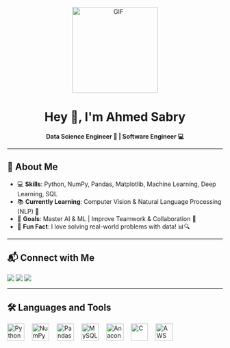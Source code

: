 <div align="center">
  <img height="200" src="https://i.imgflip.com/65efzo.gif" alt="GIF" />
</div>

<h1 align="center">Hey 👋, I'm Ahmed Sabry</h1>

<p align="center">
  <strong>Data Science Engineer 🤖 | Software Engineer 💻</strong>
</p>

---

## 🌟 About Me

- 💻 **Skills**: Python, NumPy, Pandas, Matplotlib, Machine Learning, Deep Learning, SQL  
- 📚 **Currently Learning**: Computer Vision & Natural Language Processing (NLP) 🧠  
- 🎯 **Goals**: Master AI & ML | Improve Teamwork & Collaboration 🤝  
- 🎲 **Fun Fact**: I love solving real-world problems with data! 📊🔍  

---

## 📬 Connect with Me

<p align="left">
  <a href="mailto:as7172226@gmail.com"><img src="https://img.shields.io/badge/Gmail-D14836?style=for-the-badge&logo=gmail&logoColor=white"></a>
  <a href="https://github.com/your-github"><img src="https://img.shields.io/badge/GitHub-181717?style=for-the-badge&logo=github&logoColor=white"></a>
  <a href="https://www.linkedin.com/in/your-linkedin"><img src="https://img.shields.io/badge/LinkedIn-0077B5?style=for-the-badge&logo=linkedin&logoColor=white"></a>
</p>

---

## 🛠 Languages and Tools

<div align="left">
  <img src="https://cdn.jsdelivr.net/gh/devicons/devicon/icons/python/python-original.svg" height="40" alt="Python" />
  <img width="10" />
  <img src="https://cdn.jsdelivr.net/gh/devicons/devicon/icons/numpy/numpy-original.svg" height="40" alt="NumPy" />
  <img width="10" />
  <img src="https://cdn.jsdelivr.net/gh/devicons/devicon/icons/pandas/pandas-original.svg" height="40" alt="Pandas" />
  <img width="10" />
  <img src="https://cdn.jsdelivr.net/gh/devicons/devicon/icons/mysql/mysql-original.svg" height="40" alt="MySQL" />
  <img width="10" />
  <img src="https://cdn.jsdelivr.net/gh/devicons/devicon/icons/anaconda/anaconda-original.svg" height="40" alt="Anaconda" />
  <img width="10" />
  <img src="https://cdn.jsdelivr.net/gh/devicons/devicon/icons/c/c-original.svg" height="40" alt="C" />
  <img width="10" />
  <img src="https://cdn.jsdelivr.net/gh/devicons/devicon/icons/amazonwebservices/amazonwebservices-original.svg" height="40" alt="AWS" />
</div>
